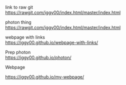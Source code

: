 link to raw git<br>
https://rawgit.com/iggy00/index.html/master/index.html<br>



photon thing<br>
https://rawgit.com/iggy00/index.html/master/index.html <br>

webpage with links<br>
https://iggy00.github.io/webpage-with-links/ <br>


Prep photon<br>
https://iggy00.github.io/photon/

Webpage<br>

https://iggy00.github.io/my-webpage/
